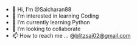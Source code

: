 - 👋 Hi, I’m @Saicharan88
- 👀 I’m interested in learning Coding
- 🌱 I’m currently learning Python
- 💞️ I’m looking to collaborate 
- 📫 How to reach me ... @blitzsai02@gmail.com

<!---
Saicharan88/Saicharan88 is a ✨ special ✨ repository because its `README.md` (this file) appears on your GitHub profile.
You can click the Preview link to take a look at your changes.
--->
